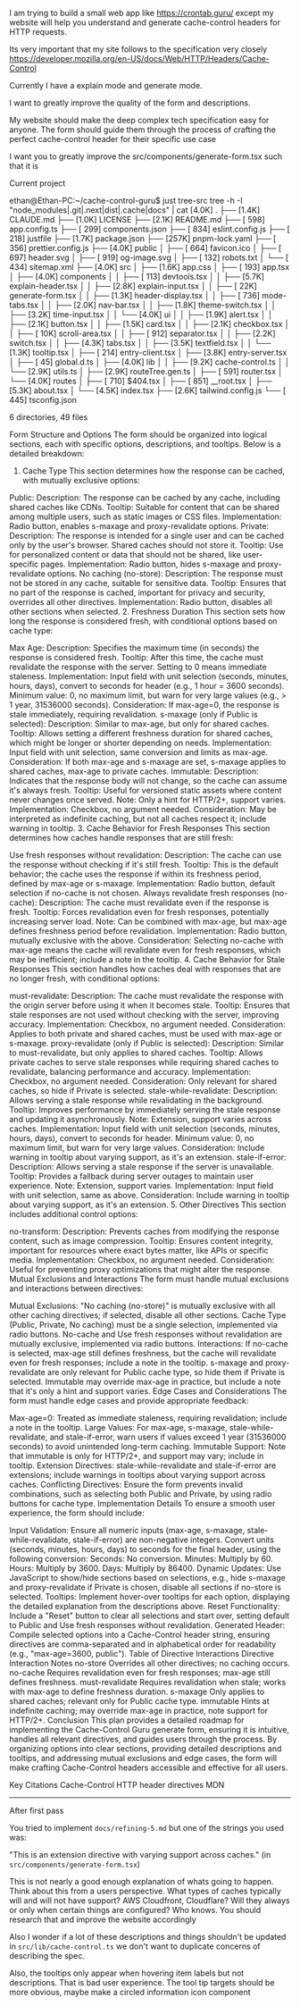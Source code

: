 I am trying to build a small web app like https://crontab.guru/ except my website will help you understand and generate cache-control headers for HTTP requests.

Its very important that my site follows to the specification very closely https://developer.mozilla.org/en-US/docs/Web/HTTP/Headers/Cache-Control

Currently I have a explain mode and generate mode.

I want to greatly improve the quality of the form and descriptions.

My website should make the deep complex tech specification easy for anyone. The form should guide them through the process of crafting the perfect cache-control header for their specific use case

I want you to greatly improve the src/components/generate-form.tsx such that it is

Current project

ethan@Ethan-PC:~/cache-control-guru$ just tree-src
tree -h -I "node_modules|.git|.next|dist|.cache|docs" | cat
[4.0K] .
├── [1.4K] CLAUDE.md
├── [1.0K] LICENSE
├── [2.1K] README.md
├── [ 598] app.config.ts
├── [ 299] components.json
├── [ 834] eslint.config.js
├── [ 218] justfile
├── [1.7K] package.json
├── [257K] pnpm-lock.yaml
├── [ 356] prettier.config.js
├── [4.0K] public
│ ├── [ 664] favicon.ico
│ ├── [ 697] header.svg
│ ├── [ 919] og-image.svg
│ ├── [ 132] robots.txt
│ └── [ 434] sitemap.xml
├── [4.0K] src
│ ├── [1.6K] app.css
│ ├── [ 193] app.tsx
│ ├── [4.0K] components
│ │ ├── [ 113] devtools.tsx
│ │ ├── [5.7K] explain-header.tsx
│ │ ├── [2.8K] explain-input.tsx
│ │ ├── [ 22K] generate-form.tsx
│ │ ├── [1.3K] header-display.tsx
│ │ ├── [ 736] mode-tabs.tsx
│ │ ├── [2.0K] nav-bar.tsx
│ │ ├── [1.8K] theme-switch.tsx
│ │ ├── [3.2K] time-input.tsx
│ │ └── [4.0K] ui
│ │ ├── [1.9K] alert.tsx
│ │ ├── [2.1K] button.tsx
│ │ ├── [1.5K] card.tsx
│ │ ├── [2.1K] checkbox.tsx
│ │ ├── [ 10K] scroll-area.tsx
│ │ ├── [ 912] separator.tsx
│ │ ├── [2.2K] switch.tsx
│ │ ├── [4.3K] tabs.tsx
│ │ ├── [3.5K] textfield.tsx
│ │ └── [1.3K] tooltip.tsx
│ ├── [ 214] entry-client.tsx
│ ├── [3.8K] entry-server.tsx
│ ├── [ 45] global.d.ts
│ ├── [4.0K] lib
│ │ ├── [9.2K] cache-control.ts
│ │ └── [2.9K] utils.ts
│ ├── [2.9K] routeTree.gen.ts
│ ├── [ 591] router.tsx
│ └── [4.0K] routes
│ ├── [ 710] $404.tsx
│ ├── [ 851] \_\_root.tsx
│ ├── [5.3K] about.tsx
│ └── [4.5K] index.tsx
├── [2.6K] tailwind.config.js
└── [ 445] tsconfig.json

6 directories, 49 files

Form Structure and Options
The form should be organized into logical sections, each with specific options, descriptions, and tooltips. Below is a detailed breakdown:

1. Cache Type
   This section determines how the response can be cached, with mutually exclusive options:

Public:
Description: The response can be cached by any cache, including shared caches like CDNs.
Tooltip: Suitable for content that can be shared among multiple users, such as static images or CSS files.
Implementation: Radio button, enables s-maxage and proxy-revalidate options.
Private:
Description: The response is intended for a single user and can be cached only by the user's browser. Shared caches should not store it.
Tooltip: Use for personalized content or data that should not be shared, like user-specific pages.
Implementation: Radio button, hides s-maxage and proxy-revalidate options.
No caching (no-store):
Description: The response must not be stored in any cache, suitable for sensitive data.
Tooltip: Ensures that no part of the response is cached, important for privacy and security, overrides all other directives.
Implementation: Radio button, disables all other sections when selected. 2. Freshness Duration
This section sets how long the response is considered fresh, with conditional options based on cache type:

Max Age:
Description: Specifies the maximum time (in seconds) the response is considered fresh.
Tooltip: After this time, the cache must revalidate the response with the server. Setting to 0 means immediate staleness.
Implementation: Input field with unit selection (seconds, minutes, hours, days), convert to seconds for header (e.g., 1 hour = 3600 seconds). Minimum value: 0, no maximum limit, but warn for very large values (e.g., > 1 year, 31536000 seconds).
Consideration: If max-age=0, the response is stale immediately, requiring revalidation.
s-maxage (only if Public is selected):
Description: Similar to max-age, but only for shared caches.
Tooltip: Allows setting a different freshness duration for shared caches, which might be longer or shorter depending on needs.
Implementation: Input field with unit selection, same conversion and limits as max-age.
Consideration: If both max-age and s-maxage are set, s-maxage applies to shared caches, max-age to private caches.
Immutable:
Description: Indicates that the response body will not change, so the cache can assume it's always fresh.
Tooltip: Useful for versioned static assets where content never changes once served. Note: Only a hint for HTTP/2+, support varies.
Implementation: Checkbox, no argument needed.
Consideration: May be interpreted as indefinite caching, but not all caches respect it; include warning in tooltip. 3. Cache Behavior for Fresh Responses
This section determines how caches handle responses that are still fresh:

Use fresh responses without revalidation:
Description: The cache can use the response without checking if it's still fresh.
Tooltip: This is the default behavior; the cache uses the response if within its freshness period, defined by max-age or s-maxage.
Implementation: Radio button, default selection if no-cache is not chosen.
Always revalidate fresh responses (no-cache):
Description: The cache must revalidate even if the response is fresh.
Tooltip: Forces revalidation even for fresh responses, potentially increasing server load. Note: Can be combined with max-age, but max-age defines freshness period before revalidation.
Implementation: Radio button, mutually exclusive with the above.
Consideration: Selecting no-cache with max-age means the cache will revalidate even for fresh responses, which may be inefficient; include a note in the tooltip. 4. Cache Behavior for Stale Responses
This section handles how caches deal with responses that are no longer fresh, with conditional options:

must-revalidate:
Description: The cache must revalidate the response with the origin server before using it when it becomes stale.
Tooltip: Ensures that stale responses are not used without checking with the server, improving accuracy.
Implementation: Checkbox, no argument needed.
Consideration: Applies to both private and shared caches, must be used with max-age or s-maxage.
proxy-revalidate (only if Public is selected):
Description: Similar to must-revalidate, but only applies to shared caches.
Tooltip: Allows private caches to serve stale responses while requiring shared caches to revalidate, balancing performance and accuracy.
Implementation: Checkbox, no argument needed.
Consideration: Only relevant for shared caches, so hide if Private is selected.
stale-while-revalidate:
Description: Allows serving a stale response while revalidating in the background.
Tooltip: Improves performance by immediately serving the stale response and updating it asynchronously. Note: Extension, support varies across caches.
Implementation: Input field with unit selection (seconds, minutes, hours, days), convert to seconds for header. Minimum value: 0, no maximum limit, but warn for very large values.
Consideration: Include warning in tooltip about varying support, as it's an extension.
stale-if-error:
Description: Allows serving a stale response if the server is unavailable.
Tooltip: Provides a fallback during server outages to maintain user experience. Note: Extension, support varies.
Implementation: Input field with unit selection, same as above.
Consideration: Include warning in tooltip about varying support, as it's an extension. 5. Other Directives
This section includes additional control options:

no-transform:
Description: Prevents caches from modifying the response content, such as image compression.
Tooltip: Ensures content integrity, important for resources where exact bytes matter, like APIs or specific media.
Implementation: Checkbox, no argument needed.
Consideration: Useful for preventing proxy optimizations that might alter the response.
Mutual Exclusions and Interactions
The form must handle mutual exclusions and interactions between directives:

Mutual Exclusions:
"No caching (no-store)" is mutually exclusive with all other caching directives; if selected, disable all other sections.
Cache Type (Public, Private, No caching) must be a single selection, implemented via radio buttons.
No-cache and Use fresh responses without revalidation are mutually exclusive, implemented via radio buttons.
Interactions:
If no-cache is selected, max-age still defines freshness, but the cache will revalidate even for fresh responses; include a note in the tooltip.
s-maxage and proxy-revalidate are only relevant for Public cache type, so hide them if Private is selected.
Immutable may override max-age in practice, but include a note that it's only a hint and support varies.
Edge Cases and Considerations
The form must handle edge cases and provide appropriate feedback:

Max-age=0: Treated as immediate staleness, requiring revalidation; include a note in the tooltip.
Large Values: For max-age, s-maxage, stale-while-revalidate, and stale-if-error, warn users if values exceed 1 year (31536000 seconds) to avoid unintended long-term caching.
Immutable Support: Note that immutable is only for HTTP/2+, and support may vary; include in tooltip.
Extension Directives: stale-while-revalidate and stale-if-error are extensions; include warnings in tooltips about varying support across caches.
Conflicting Directives: Ensure the form prevents invalid combinations, such as selecting both Public and Private, by using radio buttons for cache type.
Implementation Details
To ensure a smooth user experience, the form should include:

Input Validation: Ensure all numeric inputs (max-age, s-maxage, stale-while-revalidate, stale-if-error) are non-negative integers. Convert units (seconds, minutes, hours, days) to seconds for the final header, using the following conversion:
Seconds: No conversion.
Minutes: Multiply by 60.
Hours: Multiply by 3600.
Days: Multiply by 86400.
Dynamic Updates: Use JavaScript to show/hide sections based on selections, e.g., hide s-maxage and proxy-revalidate if Private is chosen, disable all sections if no-store is selected.
Tooltips: Implement hover-over tooltips for each option, displaying the detailed explanation from the descriptions above.
Reset Functionality: Include a "Reset" button to clear all selections and start over, setting default to Public and Use fresh responses without revalidation.
Generated Header: Compile selected options into a Cache-Control header string, ensuring directives are comma-separated and in alphabetical order for readability (e.g., "max-age=3600, public").
Table of Directive Interactions
Directive Interaction Notes
no-store Overrides all other directives; no caching occurs.
no-cache Requires revalidation even for fresh responses; max-age still defines freshness.
must-revalidate Requires revalidation when stale; works with max-age to define freshness duration.
s-maxage Only applies to shared caches; relevant only for Public cache type.
immutable Hints at indefinite caching; may override max-age in practice, note support for HTTP/2+.
Conclusion
This plan provides a detailed roadmap for implementing the Cache-Control Guru generate form, ensuring it is intuitive, handles all relevant directives, and guides users through the process. By organizing options into clear sections, providing detailed descriptions and tooltips, and addressing mutual exclusions and edge cases, the form will make crafting Cache-Control headers accessible and effective for all users.

Key Citations
Cache-Control HTTP header directives MDN

---

After first pass

You tried to implement `docs/refining-5.md` but one of the strings you used was:

"This is an extension directive with varying support across caches." (in `src/components/generate-form.tsx`)

This is not nearly a good enough explanation of whats going to happen. Think about this from a users
perspective. What types of caches typically will and will not have support? AWS Cloudfront, Cloudflare? Will they always or only when certain things are configured? Who
knows. You should research that and improve the website accordingly

Also I wonder if a lot of these descriptions and things shouldn't be updated in `src/lib/cache-control.ts` we don't want to duplicate concerns of describing the spec.

Also, the tooltips only appear when hovering item labels but not descriptions. That is bad user experience. The tool tip targets should be more obvious, maybe make a circled information icon component
